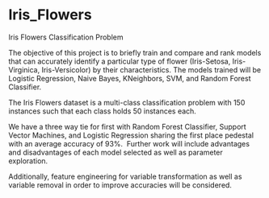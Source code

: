 # Iris_Flowers
Iris Flowers Classification Problem

The objective of this project is to briefly train and compare and rank models that can accurately identify a particular type of flower (Iris-Setosa, Iris-Virginica, Iris-Versicolor) by their characteristics. The models trained will be Logistic Regression, Naive Bayes, KNeighbors, SVM, and Random Forest Classifier.

The Iris Flowers dataset is a multi-class classification problem with 150 instances such that each class holds 50 instances each.

We have a three way tie for first with Random Forest Classifier, Support Vector Machines, and Logistic Regression sharing the first place pedestal with an average accuracy of 93%.
 Further work will include advantages and disadvantages of each model selected as well as parameter exploration. 

Additionally, feature engineering for variable transformation as well as variable removal in order to improve accuracies will be considered.
